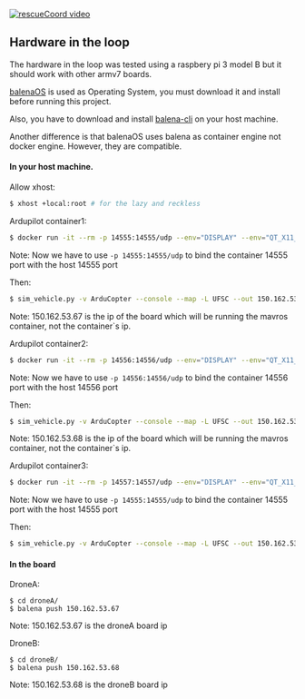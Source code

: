 [![rescueCoord video](https://img.youtube.com/vi/iV1gVJdShcI/0.jpg)](https://www.youtube.com/watch?v=https://img.youtube.com/vi/iV1gVJdShcI/0.jpg)

## Hardware in the loop

The hardware in the loop was tested using a raspbery pi 3 model B but it should work with other armv7 boards.

[balenaOS](https://www.balena.io/os/#download) is used as Operating System, you must download it and install before running this project.

Also, you have to download and install [balena-cli](https://www.balena.io/docs/reference/cli/) on your host machine.

Another difference is that balenaOS uses balena as container engine not docker engine. However, they are compatible.

#### In your host machine.

Allow xhost:
```bash
$ xhost +local:root # for the lazy and reckless
```

Ardupilot container1:
```bash
$ docker run -it --rm -p 14555:14555/udp --env="DISPLAY" --env="QT_X11_NO_MITSHM=1" --volume="/tmp/.X11-unix:/tmp/.X11-unix:rw" --name ardupilot --net ros_net rezenders/ardupilot-ubuntu
```

Note: Now we have to use ```-p 14555:14555/udp``` to bind the container 14555 port with the host 14555 port

Then:
```bash
$ sim_vehicle.py -v ArduCopter --console --map -L UFSC --out 150.162.53.67:14551
```

Note: 150.162.53.67 is the ip of the board which will be running the mavros container, not the container\`s ip.

Ardupilot container2:
```bash
$ docker run -it --rm -p 14556:14556/udp --env="DISPLAY" --env="QT_X11_NO_MITSHM=1" --volume="/tmp/.X11-unix:/tmp/.X11-unix:rw" --name ardupilot2 --net ros_net rezenders/ardupilot-ubuntu
```

Note: Now we have to use ```-p 14556:14556/udp``` to bind the container 14556 port with the host 14556 port

Then:
```bash
$ sim_vehicle.py -v ArduCopter --console --map -L UFSC --out 150.162.53.68:14551
```

Note: 150.162.53.68 is the ip of the board which will be running the mavros container, not the container\`s ip.

Ardupilot container3:
```bash
$ docker run -it --rm -p 14557:14557/udp --env="DISPLAY" --env="QT_X11_NO_MITSHM=1" --volume="/tmp/.X11-unix:/tmp/.X11-unix:rw" --name ardupilot3 --net ros_net rezenders/ardupilot-ubuntu
```

Note: Now we have to use ```-p 14555:14555/udp``` to bind the container 14555 port with the host 14555 port

Then:
```bash
$ sim_vehicle.py -v ArduCopter --console --map -L UFSC --out 150.162.53.78:14551
```


#### In the board

DroneA:
```
$ cd droneA/
$ balena push 150.162.53.67
```

Note: 150.162.53.67 is the droneA board ip

DroneB:
```
$ cd droneB/
$ balena push 150.162.53.68
```

Note: 150.162.53.68 is the droneB board ip
